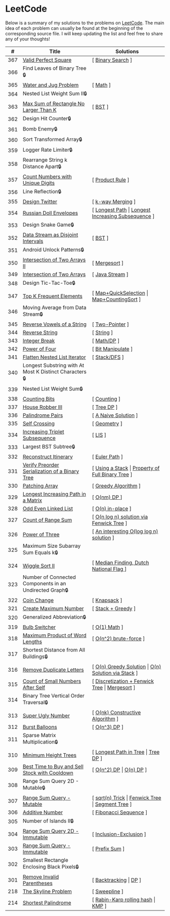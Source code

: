 # LeetCode

Below is a summary of my solutions to the problems on [LeetCode](https://www.leetcode.com).
The main idea of each problem can usually be found at the beginning of the corresponding source file.
I will keep updating the list and feel free to share any of your thoughts!

| #  | Title  | Solutions  |
|---|---|---|
|367|[Valid Perfect Square](https://leetcode.com/problems/valid-perfect-square/)|\[ [Binary Search](https://github.com/lydxlx1/LeetCode/blob/master/src/_367.java) \]|
|366|Find Leaves of Binary Tree&#x1f512;||
|365|[Water and Jug Problem](https://leetcode.com/problems/water-and-jug-problem/)|\[ [Math](https://github.com/lydxlx1/LeetCode/blob/master/src/_365.java) \]|
|364|Nested List Weight Sum II&#x1f512;||
|363|[Max Sum of Rectangle No Larger Than K](https://leetcode.com/problems/max-sum-of-sub-matrix-no-larger-than-k/)|\[ [BST](https://github.com/lydxlx1/LeetCode/blob/master/src/_363.java) \]|
|362|Design Hit Counter&#x1f512;||
|361|Bomb Enemy&#x1f512;||
|360|Sort Transformed Array&#x1f512;||
|359|Logger Rate Limiter&#x1f512;||
|358|Rearrange String k Distance Apart&#x1f512;||
|357|[Count Numbers with Unique Digits](https://leetcode.com/problems/count-numbers-with-unique-digits/)|\[ [Product Rule](https://github.com/lydxlx1/LeetCode/blob/master/src/_357.java) \]|
|356|Line Reflection&#x1f512;||
|355|[Design Twitter](https://leetcode.com/problems/design-twitter/)|\[ [k-way Merging](https://github.com/lydxlx1/LeetCode/blob/master/src/_355.java) \]|
|354|[Russian Doll Envelopes](https://leetcode.com/problems/russian-doll-envelopes/)|\[ [Longest Path](https://github.com/lydxlx1/LeetCode/blob/master/src/_354.java) \| [Longest Increasing Subsequence](https://github.com/lydxlx1/LeetCode/blob/master/src/_354_1.java) \]|
|353|Design Snake Game&#x1f512;||
|352|[Data Stream as Disjoint Intervals](https://leetcode.com/problems/data-stream-as-disjoint-intervals/)|\[ [BST](https://github.com/lydxlx1/LeetCode/blob/master/src/_352.java) \]|
|351|Android Unlock Patterns&#x1f512;||
|350|[Intersection of Two Arrays II](https://leetcode.com/problems/intersection-of-two-arrays-ii/)|\[ [Mergesort](https://github.com/lydxlx1/LeetCode/blob/master/src/_350.java) \]|
|349|[Intersection of Two Arrays](https://leetcode.com/problems/intersection-of-two-arrays/)|\[ [Java Stream](https://github.com/lydxlx1/LeetCode/blob/master/src/_349.java) \]|
|348|Design Tic-Tac-Toe&#x1f512;||
|347|[Top K Frequent Elements](https://leetcode.com/problems/top-k-frequent-elements/)|\[ [Map+QuickSelection](https://github.com/lydxlx1/LeetCode/blob/master/src/_347.java) \| [Map+CountingSort](https://github.com/lydxlx1/LeetCode/blob/master/src/_347_1.java) \]|
|346|Moving Average from Data Stream&#x1f512;||
|345|[Reverse Vowels of a String](https://leetcode.com/problems/reverse-vowels-of-a-string/)|\[ [Two-Pointer](https://github.com/lydxlx1/LeetCode/blob/master/src/_345.java) \]|
|344|[Reverse String](https://leetcode.com/problems/reverse-string/)|\[ [String](https://github.com/lydxlx1/LeetCode/blob/master/src/_344.java) \]|
|343|[Integer Break](https://leetcode.com/problems/integer-break/)|\[ [Math/DP](https://github.com/lydxlx1/LeetCode/blob/master/src/_343.java) \]|
|342|[Power of Four](https://leetcode.com/problems/power-of-four/)|\[ [Bit Manipulate](https://github.com/lydxlx1/LeetCode/blob/master/src/_342.java) \]|
|341|[Flatten Nested List Iterator](https://leetcode.com/problems/flatten-nested-list-iterator/)|\[ [Stack/DFS](https://github.com/lydxlx1/LeetCode/blob/master/src/_341.java) \]|
|340|Longest Substring with At Most K Distinct Characters&#x1f512;||
|339|Nested List Weight Sum&#x1f512;||
|338|[Counting Bits](https://leetcode.com/problems/counting-bits/)|\[ [Counting](https://github.com/lydxlx1/LeetCode/blob/master/src/_338.java) \]|
|337|[House Robber III](https://leetcode.com/problems/house-robber-iii/)|\[ [Tree DP](https://github.com/lydxlx1/LeetCode/blob/master/src/_337.java) \]|
|336|[Palindrome Pairs](https://leetcode.com/problems/palindrome-pairs/)|\[ [A Naive Solution](https://github.com/lydxlx1/LeetCode/blob/master/src/_336.java) \]|
|335|[Self Crossing](https://leetcode.com/problems/self-crossing/)|\[ [Geometry](https://github.com/lydxlx1/LeetCode/blob/master/src/_335.java) \]|
|334|[Increasing Triplet Subsequence](https://leetcode.com/problems/increasing-triplet-subsequence/)|\[ [LIS](https://github.com/lydxlx1/LeetCode/blob/master/src/_334.java) \]|
|333|Largest BST Subtree&#x1f512;||
|332|[Reconstruct Itinerary](https://leetcode.com/problems/reconstruct-itinerary/)|\[ [Euler Path](https://github.com/lydxlx1/LeetCode/blob/master/src/_332.java) \]|
|331|[Verify Preorder Serialization of a Binary Tree](https://leetcode.com/problems/verify-preorder-serialization-of-a-binary-tree/)|\[ [Using a Stack](https://github.com/lydxlx1/LeetCode/blob/master/src/_331.java) \| [Property of Full Binary Tree](https://github.com/lydxlx1/LeetCode/blob/master/src/_331_1.java) \]|
|330|[Patching Array](https://leetcode.com/problems/patching-array/)|\[ [Greedy Algorithm](https://github.com/lydxlx1/LeetCode/blob/master/src/_330.java) \]|
|329|[Longest Increasing Path in a Matrix](https://leetcode.com/problems/longest-increasing-path-in-a-matrix/)|\[ [O(nm) DP ](https://github.com/lydxlx1/LeetCode/blob/master/src/_329.java) \]|
|328|[Odd Even Linked List](https://leetcode.com/problems/odd-even-linked-list/)|\[ [O(n) in-place](https://github.com/lydxlx1/LeetCode/blob/master/src/_328.java) \]|
|327|[Count of Range Sum](https://leetcode.com/problems/count-of-range-sum/)|\[ [O(n log n) solution via Fenwick Tree](https://github.com/lydxlx1/LeetCode/blob/master/src/_327.java) \]|
|326|[Power of Three](https://leetcode.com/problems/power-of-three/)|\[ [An interesting O(log log n) solution](https://github.com/lydxlx1/LeetCode/blob/master/src/_326.java) \]|
|325|Maximum Size Subarray Sum Equals k&#x1f512;||
|324|[Wiggle Sort II](https://leetcode.com/problems/wiggle-sort-ii/)|\[ [Median Finding, Dutch National Flag ](https://github.com/lydxlx1/LeetCode/blob/master/src/_324.java)\]|
|323|Number of Connected Components in an Undirected Graph&#x1f512;||
|322|[Coin Change](https://leetcode.com/problems/coin-change/)|\[ [Knapsack](https://github.com/lydxlx1/LeetCode/blob/master/src/_322.java) \]|
|321|[Create Maximum Number](https://leetcode.com/problems/create-maximum-number/)|\[ [Stack + Greedy](https://github.com/lydxlx1/LeetCode/blob/master/src/_321.java) \]|
|320|Generalized Abbreviation&#x1f512;||
|319|[Bulb Switcher](https://leetcode.com/problems/bulb-switcher/)|\[ [O(1) Math](https://github.com/lydxlx1/LeetCode/blob/master/src/_319.java) \]|
|318|[Maximum Product of Word Lengths](https://leetcode.com/problems/maximum-product-of-word-lengths/)|\[ [O(n^2) brute-force](https://github.com/lydxlx1/LeetCode/blob/master/src/_318.java) \]|
|317|Shortest Distance from All Buildings&#x1f512;||
|316|[Remove Duplicate Letters](https://leetcode.com/problems/remove-duplicate-letters/)|\[ [O(n) Greedy Solution](https://github.com/lydxlx1/LeetCode/blob/master/src/_316.java) \| [O(n) Solution via Stack](https://github.com/lydxlx1/LeetCode/blob/master/src/_316_1.java) \]|
|315|[Count of Small Numbers After Self](https://leetcode.com/problems/count-of-smaller-numbers-after-self/)|\[ [Discretization + Fenwick Tree](https://github.com/lydxlx1/LeetCode/blob/master/src/_315.java) \| [Mergesort](https://github.com/lydxlx1/LeetCode/blob/master/src/_315_1.java) \]|
|314|Binary Tree Vertical Order Traversal&#x1f512;||
|313|[Super Ugly Number](https://leetcode.com/problems/super-ugly-number/)|\[ [O(nk) Constructive Algorithm](https://github.com/lydxlx1/LeetCode/blob/master/src/_313.java) \]|
|312|[Burst Balloons](https://leetcode.com/problems/burst-balloons/)|\[ [O(n^3) DP](https://github.com/lydxlx1/LeetCode/blob/master/src/_312.java) \]|
|311|Sparse Matrix Multiplication&#x1f512;||
|310|[Minimum Height Trees](https://leetcode.com/problems/minimum-height-trees/)| \[ [Longest Path in Tree](https://github.com/lydxlx1/LeetCode/blob/master/src/_310.java) \| [Tree DP](https://github.com/lydxlx1/LeetCode/blob/master/src/_310_1.java) \]  |
|309|[Best Time to Buy and Sell Stock with Cooldown](https://leetcode.com/problems/best-time-to-buy-and-sell-stock-with-cooldown/)|\[ [O(n^2) DP](https://github.com/lydxlx1/LeetCode/blob/master/src/_309.java) \| [O(n) DP](https://github.com/lydxlx1/LeetCode/blob/master/src/_309_1.java) \]|
|308|Range Sum Query 2D - Mutable&#x1f512;||
|307|[Range Sum Query - Mutable](https://leetcode.com/problems/range-sum-query-mutable/)|\[ [sqrt(n) Trick](https://github.com/lydxlx1/LeetCode/blob/master/src/_307.java) \| [Fenwick Tree](https://github.com/lydxlx1/LeetCode/blob/master/src/_307_1.java) \| [Segment Tree](https://github.com/lydxlx1/LeetCode/blob/master/src/_307_2.java) \]|
|306|[Additive Number](https://leetcode.com/problems/additive-number/)|\[ [Fibonacci Sequence](https://github.com/lydxlx1/LeetCode/blob/master/src/_306.java) \]|
|305|Number of Islands II&#x1f512;||
|304|[Range Sum Query 2D - Immutable](https://leetcode.com/problems/range-sum-query-2d-immutable/)|\[ [Inclusion-Exclusion](https://github.com/lydxlx1/LeetCode/blob/master/src/_304.java) \]|
|303|[Range Sum Query - Immutable](https://leetcode.com/problems/range-sum-query-immutable/)|\[ [Prefix Sum](https://github.com/lydxlx1/LeetCode/blob/master/src/_303.java) \]|
|302|Smallest Rectangle Enclosing Black Pixels&#x1f512;||
|301|[Remove Invalid Parentheses](https://leetcode.com/problems/remove-invalid-parentheses/)|\[ [Backtracking](https://github.com/lydxlx1/LeetCode/blob/master/src/_301.java) \| [DP](https://github.com/lydxlx1/LeetCode/blob/master/src/_301_1.java) \]|
|218|[The Skyline Problem](https://leetcode.com/problems/the-skyline-problem/)|\[ [Sweepline](https://github.com/lydxlx1/LeetCode/blob/master/src/_218.cpp) \]|
|214|[Shortest Palindrome](https://leetcode.com/problems/shortest-palindrome/)|\[ [Rabin-Karp rolling hash](https://github.com/lydxlx1/LeetCode/blob/master/src/_214.java) \| [KMP](https://github.com/lydxlx1/LeetCode/blob/master/src/_214_1.java) \]|


 
<!-- &#x1f512;   for the lock -->
